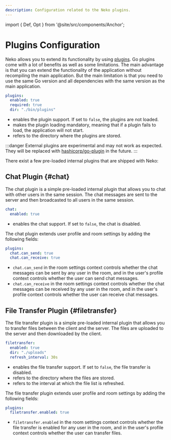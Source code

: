 ```yaml
---
description: Configuration related to the Neko plugins.
---
```


import { Def, Opt } from '@site/src/components/Anchor';

# Plugins Configuration

Neko allows you to extend its functionality by using [plugins](https://pkg.go.dev/plugin). Go plugins come with a lot of benefits as well as some limitations. The main advantage is that you can extend the functionality of the application without recompiling the main application. But the main limitation is that you need to use the same Go version and all dependencies with the same version as the main application.

```yaml title="config.yaml"
plugins:
  enabled: true
  required: true
  dir: "./bin/plugins"
```

- <Def id="enabled" /> enables the plugin support. If set to `false`, the plugins are not loaded.
- <Def id="required" /> makes the plugin loading mandatory, meaning that if a plugin fails to load, the application will not start.
- <Def id="dir" /> refers to the directory where the plugins are stored.

:::danger
External plugins are experimental and may not work as expected. They will be replaced with [hashicorp/go-plugin](https://github.com/hashicorp/go-plugin) in the future.
:::

There exist a few pre-loaded internal plugins that are shipped with Neko:

## Chat Plugin {#chat}

The chat plugin is a simple pre-loaded internal plugin that allows you to chat with other users in the same session. The chat messages are sent to the server and then broadcasted to all users in the same session.

```yaml title="config.yaml"
chat:
  enabled: true
```

- <Def id="chat.enabled" /> enables the chat support. If set to `false`, the chat is disabled.

The chat plugin extends user profile and room settings by adding the following fields:

```yaml
plugins:
  chat.can_send: true
  chat.can_receive: true
```

- `chat.can_send` in the room settings context controls whether the chat messages can be sent by any user in the room, and in the user's profile context controls whether the user can send chat messages.
- `chat.can_receive` in the room settings context controls whether the chat messages can be received by any user in the room, and in the user's profile context controls whether the user can receive chat messages.

## File Transfer Plugin {#filetransfer}

The file transfer plugin is a simple pre-loaded internal plugin that allows you to transfer files between the client and the server. The files are uploaded to the server and then downloaded by the client.

```yaml title="config.yaml"
filetransfer:
  enabled: true
  dir: "./uploads"
  refresh_interval: 30s
```

- <Def id="filetransfer.enabled" /> enables the file transfer support. If set to `false`, the file transfer is disabled.
- <Def id="filetransfer.dir" /> refers to the directory where the files are stored.
- <Def id="filetransfer.refresh_interval" /> refers to the interval at which the file list is refreshed.

The file transfer plugin extends user profile and room settings by adding the following fields:

```yaml
plugins:
  filetransfer.enabled: true
```

- `filetransfer.enabled` in the room settings context controls whether the file transfer is enabled for any user in the room, and in the user's profile context controls whether the user can transfer files.

